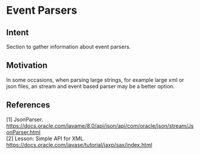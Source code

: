 # Event Parsers
## Intent
Section to gather information about event parsers.

## Motivation
In some occasions, when parsing large strings, for example large xml or json files, an stream and event based parser may be a better option.

## References
[1] JsonParser. https://docs.oracle.com/javame/8.0/api/json/api/com/oracle/json/stream/JsonParser.html  
[2] Lesson: Simple API for XML. https://docs.oracle.com/javase/tutorial/jaxp/sax/index.html  
